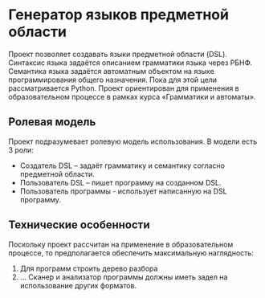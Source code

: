 # Генератор языков предметной области
Проект позволяет создавать языки предметной области (DSL). Синтаксис языка задаётся описанием грамматики языка через РБНФ. Семантика языка задаётся автоматным объектом на языке программирования общего назначения. Пока для этой цели рассматривается Python.
Проект ориентирован для применения в образовательном процессе в рамках курса «Грамматики и автоматы».
## Ролевая модель
Проект подразумевает ролевую модель использования. В модели есть 3 роли:
* Создатель DSL – задаёт грамматику и семантику согласно предметной области.
* Пользователь DSL – пишет программу на созданном DSL.
* Пользователь программы - использует написанную на DSL программу.
## Технические особенности
Поскольку проект рассчитан на применение в образовательном процессе, то предполагается обеспечить максимальную наглядность:
1.	Для программ строить дерево разбора
2.	…
Сканер и анализатор программы должны иметь задел на использование других форматов.

